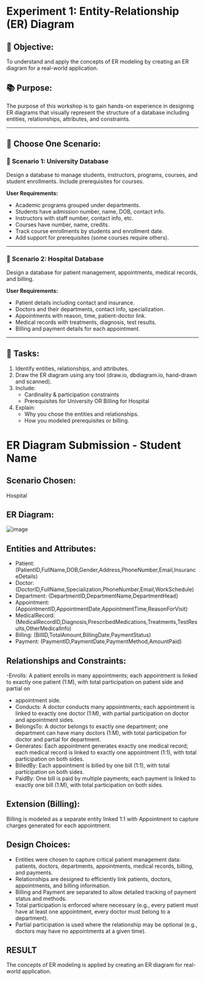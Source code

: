 # Experiment 1: Entity-Relationship (ER) Diagram

## 🎯 Objective:
To understand and apply the concepts of ER modeling by creating an ER diagram for a real-world application.

## 📚 Purpose:
The purpose of this workshop is to gain hands-on experience in designing ER diagrams that visually represent the structure of a database including entities, relationships, attributes, and constraints.

---

## 🧪 Choose One Scenario:

### 🔹 Scenario 1: University Database
Design a database to manage students, instructors, programs, courses, and student enrollments. Include prerequisites for courses.

**User Requirements:**
- Academic programs grouped under departments.
- Students have admission number, name, DOB, contact info.
- Instructors with staff number, contact info, etc.
- Courses have number, name, credits.
- Track course enrollments by students and enrollment date.
- Add support for prerequisites (some courses require others).

---

### 🔹 Scenario 2: Hospital Database
Design a database for patient management, appointments, medical records, and billing.

**User Requirements:**
- Patient details including contact and insurance.
- Doctors and their departments, contact info, specialization.
- Appointments with reason, time, patient-doctor link.
- Medical records with treatments, diagnosis, test results.
- Billing and payment details for each appointment.

---

## 📝 Tasks:
1. Identify entities, relationships, and attributes.
2. Draw the ER diagram using any tool (draw.io, dbdiagram.io, hand-drawn and scanned).
3. Include:
   - Cardinality & participation constraints
   - Prerequisites for University OR Billing for Hospital
4. Explain:
   - Why you chose the entities and relationships.
   - How you modeled prerequisites or billing.

# ER Diagram Submission - Student Name

## Scenario Chosen:
Hospital 

## ER Diagram:
![image](https://github.com/user-attachments/assets/e8b65991-719d-4440-b539-0af374606d5e)

## Entities and Attributes:
- Patient: (PatientID,FullName,DOB,Gender,Address,PhoneNumber,Email,InsuranceDetails)
- Doctor: (DoctorID,FullName,Specialization,PhoneNumber,Email,WorkSchedule)
- Department: (DepartmentID,DepartmentName,DepartmentHead)
- Appointment: (AppointmentID,AppointmentDate,AppointmentTime,ReasonForVisit)
- MedicalRecord: (MedicalRecordID,Diagnosis,PrescribedMedications,Treatments,TestResults,OtherMedicalInfo)
- Billing: (BillID,TotalAmount,BillingDate,PaymentStatus)
- Payment: (PaymentID,PaymentDate,PaymentMethod,AmountPaid)

## Relationships and Constraints:
-Enrolls: A patient enrolls in many appointments; each appointment is linked to exactly one patient (1:M), with total participation on patient side and partial on 
- appointment side.
- Conducts: A doctor conducts many appointments; each appointment is linked to exactly one doctor (1:M), with partial participation on doctor and appointment sides.
- BelongsTo: A doctor belongs to exactly one department; one department can have many doctors (1:M), with total participation for doctor and partial for department.
- Generates: Each appointment generates exactly one medical record; each medical record is linked to exactly one appointment (1:1), with total participation on both sides.
- BilledBy: Each appointment is billed by one bill (1:1), with total participation on both sides.
- PaidBy: One bill is paid by multiple payments; each payment is linked to exactly one bill (1:M), with total participation on both sides.
## Extension (Billing):
Billing is modeled as a separate entity linked 1:1 with Appointment to capture charges generated for each appointment.

## Design Choices:
- Entities were chosen to capture critical patient management data: patients, doctors, departments, appointments, medical records, billing, and payments.
- Relationships are designed to efficiently link patients, doctors, appointments, and billing information.
- Billing and Payment are separated to allow detailed tracking of payment status and methods.
- Total participation is enforced where necessary (e.g., every patient must have at least one appointment, every doctor must belong to a department).
- Partial participation is used where the relationship may be optional (e.g., doctors may have no appointments at a given time).
## RESULT
The concepts of ER modeling is applied by creating an ER diagram for real-world application.
